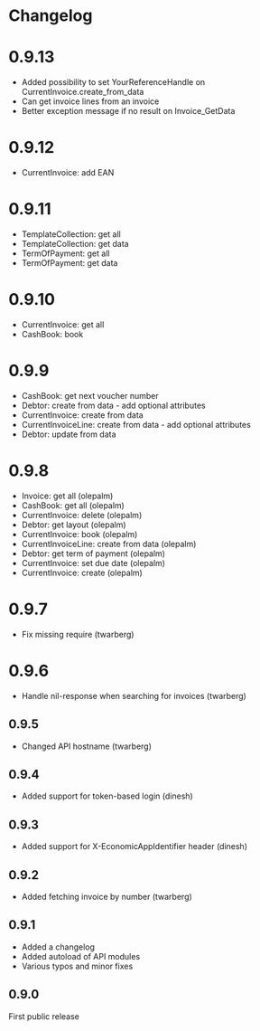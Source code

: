 # Changelog

# 0.9.13

- Added possibility to set YourReferenceHandle on CurrentInvoice.create_from_data
- Can get invoice lines from an invoice
- Better exception message if no result on Invoice_GetData

# 0.9.12

 - CurrentInvoice: add EAN

# 0.9.11

 - TemplateCollection: get all
 - TemplateCollection: get data
 - TermOfPayment: get all
 - TermOfPayment: get data

# 0.9.10

 - CurrentInvoice: get all
 - CashBook: book

# 0.9.9

 - CashBook: get next voucher number
 - Debtor: create from data - add optional attributes
 - CurrentInvoice: create from data
 - CurrentInvoiceLine: create from data - add optional attributes
 - Debtor: update from data

# 0.9.8

 - Invoice: get all (olepalm)
 - CashBook: get all (olepalm)
 - CurrentInvoice: delete (olepalm)
 - Debtor: get layout (olepalm)
 - CurrentInvoice: book (olepalm)
 - CurrentInvoiceLine: create from data (olepalm)
 - Debtor: get term of payment (olepalm)
 - CurrentInvoice: set due date (olepalm)
 - CurrentInvoice: create (olepalm)


# 0.9.7

 - Fix missing require (twarberg)

# 0.9.6

 - Handle nil-response when searching for invoices (twarberg)

## 0.9.5

 - Changed API hostname (twarberg)

## 0.9.4

 - Added support for token-based login (dinesh)

## 0.9.3

- Added support for X-EconomicAppIdentifier header (dinesh)

## 0.9.2

- Added fetching invoice by number (twarberg)

## 0.9.1

- Added a changelog
- Added autoload of API modules
- Various typos and minor fixes

## 0.9.0

First public release
